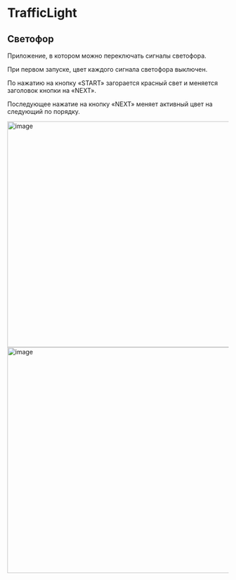 # TrafficLight

## Светофор

Приложение, в котором можно переключать сигналы светофора.

При первом запуске, цвет каждого сигнала светофора выключен.

По нажатию на кнопку «START» загорается красный свет и меняется заголовок кнопки на «NEXT».

Последующее нажатие на кнопку «NEXT» меняет активный цвет на следующий по порядку.

<img width="514" alt="image" src="https://user-images.githubusercontent.com/114927709/215287214-7015d4ef-a7f4-4938-80bc-273f47496084.png">
<img width="514" alt="image" src="https://user-images.githubusercontent.com/114927709/215287223-57a6f623-4606-4a71-892b-d13d99750697.png">

